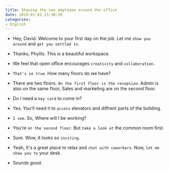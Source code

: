 ```yaml
---
title: Showing the new employee around the office
date: 2019-01-03 23:30:39
categories:
- English
---
```


- Hey, David. Welcome to your first day on the job. Let me `show you around` and `get you settled in`.

- Thanks, Phyllis. This is a beautiful workspace.

- We feel that open office encourages `creativity` and `collaboration`.

- `That's so true`. How many floors do we have?

- There are two floors. `On the first floor is the reception`. Admin is also on the same floor, Sales and marketing are on the second floor.

- Do I need a `key card` to come in?

- Yes. You'll need it to `access` elevators and diffrent parts of the bullding.

- `I see`. So, Where will I be working?

- You're `on the second floor`. But `take a look at` the common room first.

- Sure. Wow, It looks so `inviting`.

- Yeah, It's a great place to relax and `chat with coworkers`. Now, `let me show you to` your desk.

- Sounds good.